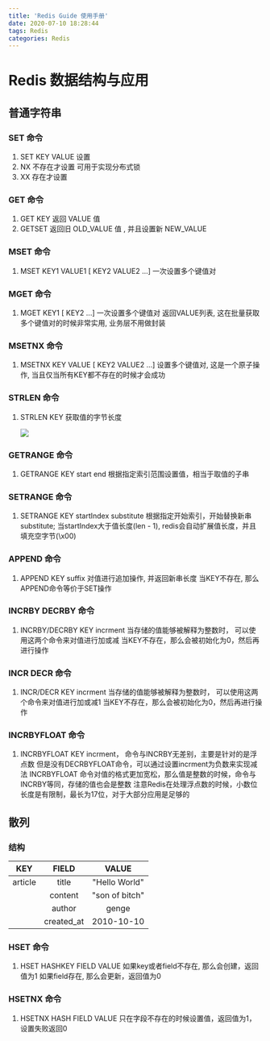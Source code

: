 ```yaml
---
title: 'Redis Guide 使用手册'
date: 2020-07-10 18:28:44
tags: Redis
categories: Redis
---
```


# Redis 数据结构与应用

## 普通字符串

### SET 命令

1.  SET KEY VALUE 设置
2.  NX 不存在才设置  可用于实现分布式锁
3.  XX 存在才设置

### GET 命令

1. GET KEY 返回 VALUE 值  
2. GETSET 返回旧 OLD_VALUE 值 , 并且设置新 NEW_VALUE

### MSET 命令

1. MSET KEY1 VALUE1 [ KEY2 VALUE2 ...] 一次设置多个键值对

### MGET 命令

1. MGET KEY1 [ KEY2 ...] 一次设置多个键值对
   返回VALUE列表, 这在批量获取多个键值对的时候非常实用, 业务层不用做封装

### MSETNX 命令

1.  MSETNX KEY VALUE [ KEY2 VALUE2 ...] 
   设置多个键值对, 这是一个原子操作, 当且仅当所有KEY都不存在的时候才会成功

### STRLEN 命令

1. STRLEN KEY 获取值的字节长度

    ![](https://i.loli.net/2020/07/14/Wwyzn7lEbvIJxpF.png)

### GETRANGE 命令

1. GETRANGE KEY start end 
   根据指定索引范围设置值，相当于取值的子串

### SETRANGE 命令

1. SETRANGE KEY startIndex substitute 
   根据指定开始索引，开始替换新串substitute; 当startIndex大于值长度(len - 1), redis会自动扩展值长度，并且填充空字节(\x00)

### APPEND 命令

1. APPEND KEY suffix 对值进行追加操作, 并返回新串长度
   当KEY不存在, 那么APPEND命令等价于SET操作

### INCRBY DECRBY 命令

1. INCRBY/DECRBY KEY incrment 当存储的值能够被解释为整数时， 可以使用这两个命令来对值进行加或减
   当KEY不存在，那么会被初始化为0，然后再进行操作

### INCR DECR 命令

1. INCR/DECR KEY incrment 当存储的值能够被解释为整数时， 可以使用这两个命令来对值进行加或减1
   当KEY不存在，那么会被初始化为0，然后再进行操作

### INCRBYFLOAT 命令

1. INCRBYFLOAT KEY incrment， 命令与INCRBY无差别，主要是针对的是浮点数
   但是没有DECRBYFLOAT命令，可以通过设置incrment为负数来实现减法
   INCRBYFLOAT 命令对值的格式更加宽松，那么值是整数的时候，命令与INCRBY等同，存储的值也会是整数
   注意Redis在处理浮点数的时候，小数位长度是有限制，最长为17位，对于大部分应用是足够的


## 散列

### 结构

|   KEY      |       FIELD       |         VALUE        |
|  :----:    |      :----:       |      :----:          |
|article     |     title         |     "Hello World"    |
|            |     content       |     "son of bitch"   |
|            |     author        |     genge            |
|            |     created_at    |     2010-10-10       |

### HSET 命令

1. HSET HASHKEY FIELD VALUE 
   如果key或者field不存在, 那么会创建，返回值为1
   如果field存在, 那么会更新，返回值为0

### HSETNX 命令

1. HSETNX HASH FIELD VALUE
   只在字段不存在的时候设置值，返回值为1，设置失败返回0

   